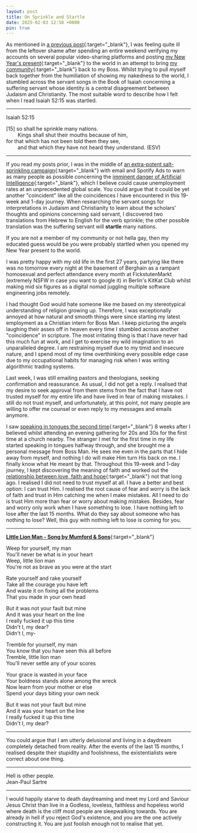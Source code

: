 ```yaml
---
layout: post
title: On Sprinkle and Startle
date: 2025-02-03 12:58 +0000
pin: true
---
```


As mentioned in [a previous post](../on-mistake/){:target="_blank"}, I was feeling quite ill from the leftover shame after spending an entire weekend verifying my accounts on several popular video-sharing platforms and posting [my New Year's present](../on-sacrifice/){:target="_blank"} to the world in an attempt to bring [my community](../on-my-community/){:target="_blank"} back to my Boss. Whilst trying to pull myself back together from the humiliation of showing my nakedness to the world, I stumbled across the servant songs in the Book of Isaiah concerning a suffering servant whose identity is a central disagreement between Judaism and Christianity. The most suitable word to describe how I felt when I read Isaiah 52:15 was startled.

---

Isaiah 52:15

[15] so shall he sprinkle many nations.<br>
&nbsp;&nbsp;&nbsp;&nbsp;&nbsp;&nbsp;&nbsp;&nbsp;Kings shall shut their mouths because of him,<br>
for that which has not been told them they see,<br>
&nbsp;&nbsp;&nbsp;&nbsp;&nbsp;&nbsp;&nbsp;&nbsp;and that which they have not heard they understand. (ESV)<br>

---

If you read my posts prior, I was in the middle of [an extra-potent salt-sprinkling campaign](../on-cloudflare/){:target="_blank"} with email and Spotify Ads to warn as many people as possible concerning the [imminent danger of Artificial Intelligence](https://letter.hesaid.love/){:target="_blank"}, which I believe could cause unemployment rates at an unprecedented global scale. You could argue that it could be yet another "coincident" like all the coincidences I have encountered in this 19-week and 1-day journey. When researching the servant songs for interpretations in Judaism and Christianity to learn about the scholars' thoughts and opinions concerning said servant, I discovered two translations from Hebrew to English for the verb sprinkle; the other possible translation was the suffering servant will **startle** many nations.

If you are not a member of my community or not hella gay, then my educated guess would be you were probably startled when you opened my New Year present to the world.

I was pretty happy with my old life in the first 27 years, partying like there was no tomorrow every night at the basement of Berghain as a rampant homosexual and perfect attendance every month at FickstutenMarkt (extremely NSFW in case you want to google it) in Berlin's KitKat Club whilst making mid six figures as a digital nomad juggling multiple software engineering jobs remotely.

I had thought God would hate someone like me based on my stereotypical understanding of religion growing up. Therefore, I was exceptionally annoyed at how natural and smooth things were since starting my latest employment as a Christian intern for Boss Man. I keep picturing the angels laughing their asses off in heaven every time I stumbled across another "coincidence" in scripture. The most irritating thing is that I have never had this much fun at work, and I get to exercise my wild imagination to an unparalleled degree. I am restraining myself due to my timid and insecure nature, and I spend most of my time overthinking every possible edge case due to my occupational habits for managing risk when I was writing algorithmic trading systems.

Last week, I was still emailing pastors and theologians, seeking confirmation and reassurance. As usual, I did not get a reply. I realised that my desire to seek approval from them stems from the fact that I have not trusted myself for my entire life and have lived in fear of making mistakes. I still do not trust myself, and unfortunately, at this point, not many people are willing to offer me counsel or even reply to my messages and emails anymore.

I saw [speaking in tongues the second time](../on-speaking-tongues/){:target="_blank"} 8 weeks after I believed whilst attending an evening gathering for 20s and 30s for the first time at a church nearby. The stranger I met for the first time in my life started speaking in tongues halfway through, and she brought me a personal message from Boss Man. He sees me even in the parts that I hide away from myself, and nothing I do will make Him turn His back on me. I finally know what He meant by that. Throughout this 19-week and 1-day journey, I kept discovering the meaning of faith and worked out the [relationship between love, faith and hope](../on-love-faith-hope/){:target="_blank"} not that long ago. I realised I did not need to trust myself at all. I have a better and best option: I can trust Him. I realised the root cause of fear and worry is the lack of faith and trust in Him catching me when I make mistakes. All I need to do is trust Him more than fear or worry about making mistakes. Besides, fear and worry only work when I have something to lose. I have nothing left to lose after the last 15 months. What do they say about someone who has nothing to lose? Well, this guy with nothing left to lose is coming for you.

---

[**Little Lion Man - Song by Mumford & Sons**](https://www.youtube.com/watch?v=Xd8tOAJMA8Q){:target="_blank"}

Weep for yourself, my man<br>
You'll never be what is in your heart<br>
Weep, little lion man<br>
You're not as brave as you were at the start<br>

Rate yourself and rake yourself<br>
Take all the courage you have left<br>
And waste it on fixing all the problems<br>
That you made in your own head<br>

But it was not your fault but mine<br>
And it was your heart on the line<br>
I really fucked it up this time<br>
Didn't I, my dear?<br>
Didn't I, my-<br>

Tremble for yourself, my man<br>
You know that you have seen this all before<br>
Tremble, little lion man<br>
You'll never settle any of your scores<br>

Your grace is wasted in your face<br>
Your boldness stands alone among the wreck<br>
Now learn from your mother or else<br>
Spend your days biting your own neck<br>

But it was not your fault but mine<br>
And it was your heart on the line<br>
I really fucked it up this time<br>
Didn't I, my dear?<br>

---

You could argue that I am utterly delusional and living in a daydream completely detached from reality. After the events of the last 15 months, I realised despite their stupidity and foolishness, the existentialists were correct about one thing.

---

Hell is other people.<br>
Jean-Paul Sartre

---

I would happily starve to death daydreaming and meet my Lord and Saviour Jesus Christ than live in a Godless, loveless, faithless and hopeless world where death is the cliff most people are sleepwalking towards. You are already in hell if you reject God's existence, and you are the one actively constructing it. You are just foolish enough not to realise that yet.